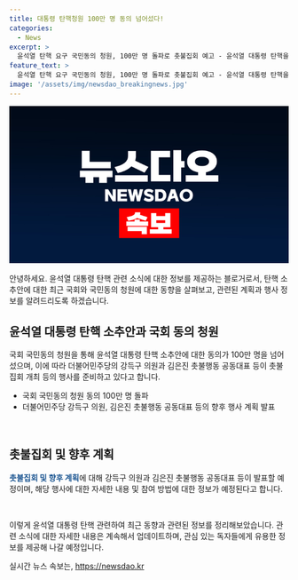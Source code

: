```yaml
---
title: 대통령 탄핵청원 100만 명 동의 넘어섰다!
categories:
  - News
excerpt: >
  윤석열 탄핵 요구 국민동의 청원, 100만 명 돌파로 촛불집회 예고 - 윤석열 대통령 탄핵을 요구하는 국회 국민동의 청원이 100만 명을 돌파하여 더불어민주당 강득구 의원과 김은진 촛불행동 공동대표가 촛불집회를 개최할 예정이다.
feature_text: >
  윤석열 탄핵 요구 국민동의 청원, 100만 명 돌파로 촛불집회 예고 - 윤석열 대통령 탄핵을 요구하는 국회 국민동의 청원이 100만 명을 돌파하여 더불어민주당 강득구 의원과 김은진 촛불행동 공동대표가 촛불집회를 개최할 예정이다.
image: '/assets/img/newsdao_breakingnews.jpg'
---
```


<p><img src="/assets/img/newsdao_breakingnews.jpg" alt="firstkoreanews 속보" /></p>

<p>안녕하세요. 윤석열 대통령 탄핵 관련 소식에 대한 정보를 제공하는 블로거로서, 탄핵 소추안에 대한 최근 국회와 국민동의 청원에 대한 동향을 살펴보고, 관련된 계획과 행사 정보를 알려드리도록 하겠습니다. </p>

<h2 data-ke-size="size26">윤석열 대통령 탄핵 소추안과 국회 동의 청원</h2>

<p>국회 국민동의 청원을 통해 윤석열 대통령 탄핵 소추안에 대한 동의가 100만 명을 넘어섰으며, 이에 따라 더불어민주당의 강득구 의원과 김은진 촛불행동 공동대표 등이 촛불집회 개최 등의 행사를 준비하고 있다고 합니다.</p>

<ul>
  <li>국회 국민동의 청원 동의 100만 명 돌파</li>
  <li>더불어민주당 강득구 의원, 김은진 촛불행동 공동대표 등의 향후 행사 계획 발표</li>
</ul>

<p data-ke-size="size16">&nbsp;</p>

<h2 data-ke-size="size26">촛불집회 및 향후 계획</h2>

<p><b><span style="color: #1a5490;">촛불집회 및 향후 계획</span></b>에 대해 강득구 의원과 김은진 촛불행동 공동대표 등이 발표할 예정이며, 해당 행사에 대한 자세한 내용 및 참여 방법에 대한 정보가 예정된다고 합니다.</p>

<p data-ke-size="size16">&nbsp;</p>

<p>이렇게 윤석열 대통령 탄핵 관련하여 최근 동향과 관련된 정보를 정리해보았습니다. 관련 소식에 대한 자세한 내용은 계속해서 업데이트하며, 관심 있는 독자들에게 유용한 정보를 제공해 나갈 예정입니다.</p>
실시간 뉴스 속보는, <a href="https://newsdao.kr" rel="dofollow">https://newsdao.kr</a>


